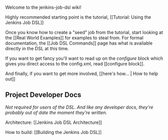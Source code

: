 Welcome to the jenkins-job-dsl wiki!

Highly recommended starting point is the tutorial, [[Tutorial: Using the Jenkins Job DSL]] 

Once you know how to create a "seed" job from the tutorial, start looking at the [[Real World Examples]] for examples to steal from.  For formal documentation, the [[Job DSL Commands]] page has what is available directly in the DSL at this time.

If you want to get fancy you'll want to read up on the _configure_ block which gives you direct access to the config.xml, read [[configure block]].

And finally, if you want to get more involved, [[here's how... | How to help out]]

## Project Developer Docs
_Not required for users of the DSL. And like any developer docs, they're probably out of date the moment they're written._

Architecture: [[Jenkins Job DSL Architecture]]

How to build: [[Building the Jenkins Job DSL]]
